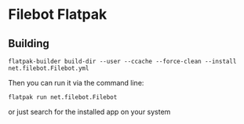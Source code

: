 # Filebot Flatpak

## Building

```
flatpak-builder build-dir --user --ccache --force-clean --install net.filebot.Filebot.yml
```

Then you can run it via the command line:

```
flatpak run net.filebot.Filebot
```

or just search for the installed app on your system
